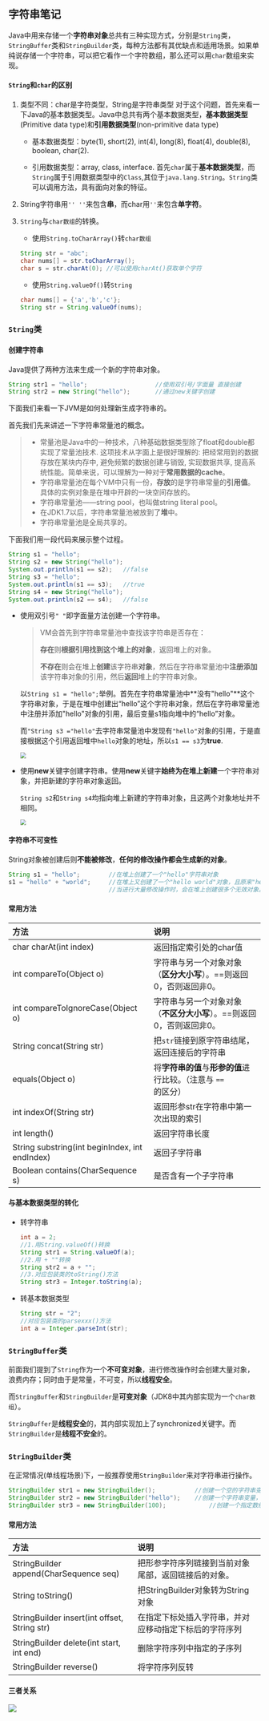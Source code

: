 ## 字符串笔记

Java中用来存储一个**字符串对象**总共有三种实现方式，分别是`String`类，`StringBuffer`类和`StringBuilder`类，每种方法都有其优缺点和适用场景。如果单纯说存储一个字符串，可以把它看作一个字符数组，那么还可以用`char`数组来实现。
#### `String`和`char`的区别
1. 类型不同：char是字符类型，String是字符串类型
   对于这个问题，首先来看一下Java的基本数据类型。Java中总共有两个基本数据类型，**基本数据类型**(Primitive data type)和**引用数据类型**(non-primitive data type)

   * 基本数据类型：byte(1), short(2), int(4), long(8), float(4), double(8), boolean, char(2).

   * 引用数据类型：array, class, interface.
     首先`char`属于**基本数据类型**，而`String`属于引用数据类型中的`Class`,其位于`java.lang.String`。`String`类可以调用方法，具有面向对象的特征。
2. String字符串用`'' ''`来包含**串**，而char用`''`来包含**单字符**。
3. `String`与`char数组`的转换。
   * 使用`String.toCharArray()`转`char数组`

   ```java
   String str = "abc";
   char nums[] = str.toCharArray();
   char s = str.charAt(0); //可以使用charAt()获取单个字符
   ```

   * 使用`String.valueOf()`转`String`

   ```java
   char nums[] = {'a','b','c'};
   String str = String.valueOf(nums);
   ```
### `String`类

#### 创建字符串

Java提供了两种方法来生成一个新的字符串对象。

```java
String str1 = "hello";					 //使用双引号/字面量 直接创建
String str2 = new String("hello");		 //通过new关键字创建
```

下面我们来看一下JVM是如何处理新生成字符串的。

首先我们先来讲述一下字符串常量池的概念。

> - 常量池是Java中的一种技术，八种基础数据类型除了float和double都实现了常量池技术. 这项技术从字面上是很好理解的: 把经常用到的数据存放在某块内存中, 避免频繁的数据创建与销毁, 实现数据共享, 提高系统性能。简单来说，可以理解为一种对于**常用数据的cache**。
> - 字符串常量池在每个VM中只有一份，**存放**的是字符串常量的**引用值**。具体的实例对象是在堆中开辟的一块空间存放的。
> - 字符串常量池——string pool，也叫做string literal pool。
> - 在JDK1.7以后，字符串常量池被放到了**堆**中。
> - 字符串常量池是全局共享的。

下面我们用一段代码来展示整个过程。

```java
String s1 = "hello";
String s2 = new String("hello");
System.out.println(s1 == s2);   //false
String s3 = "hello";
System.out.println(s1 == s3);   //true
String s4 = new String("hello");
System.out.println(s2 == s4);   //false
```

- 使用双引号`" "`即字面量方法创建一个字符串。

  > VM会首先到字符串常量池中查找该字符串是否存在：
  >
  > **存在**则**根据引用找到这个堆上的对象**，返回堆上的对象。
  >
  > **不存在**则会在堆上**创建**该字符串**对象**，然后在字符串常量池中**注册添加**该字符串对象的引用，然后**返回**堆上的字符串对象。

  以```String s1 = "hello";```举例。首先在字符串常量池中**没有"hello"**这个字符串对象，于是在堆中创建出“hello”这个字符串对象，然后在字符串常量池中注册并添加"hello"对象的引用，最后变量s1指向堆中的“hello”对象。

  而`"String s3 ="hello"`去字符串常量池中发现有`"hello"`对象的引用，于是直接根据这个引用返回堆中`hello`对象的地址，所以`s1 == s3`为**true**.
  
  <img src="./img/String1.JPG" style="zoom:70%;"/>


- 使用**new**关键字创建字符串。使用**new**关键字**始终为在堆上新建**一个字符串对象，并把新建的字符串对象返回。

  `String s2`和`String s4`均指向堆上新建的字符串对象，且这两个对象地址并不相同。

  <img src="./img/String2.JPG" style="zoom:70%;"/>

#### 字符串不可变性

​	String对象被创建后则**不能被修改**，**任何的修改操作都会生成新的对象**。

```java
String s1 = "hello";		//在堆上创建了一个"hello"字符串对象
s1 = "hello" + "world";		//在堆上又创建了一个"hello world"对象，且原来"hello"对象仍在内存中
							//当进行大量修改操作时，会在堆上创建很多个无效对象。
```

#### 常用方法

| 方法                                           | 说明                                                         |
| :--------------------------------------------- | :----------------------------------------------------------- |
| char charAt(int index)                         | 返回指定索引处的char值                                       |
| int compareTo(Object o)                        | 字符串与另一个对象对象（**区分大小写**）。==则返回0，否则返回非0。 |
| int compareToIgnoreCase(Object o)              | 字符串与另一个对象对象（**不区分大小写**）。==则返回0，否则返回非0。 |
| String concat(String str)                      | 把`str`链接到原字符串结尾，返回连接后的字符串                |
| equals(Object o)                               | 将**字符串的值**与**形参的值**进行比较。（注意与 `== `的区分） |
| int indexOf(String str)                        | 返回形参str在字符串中第一次出现的索引                        |
| int length()                                   | 返回字符串长度                                               |
| String substring(int beginIndex, int endIndex) | 返回子字符串                                                 |
| Boolean contains(CharSequence s)               | 是否含有一个子字符串                                         |

#### 与基本数据类型的转化

- 转字符串

  ```java
  int a = 2;
  //1.用String.valueOf()转换
  String str1 = String.valueOf(a);
  //2.用 + ""转换
  String str2 = a + "";
  //3.对应包装类的toString()方法
  String str3 = Integer.toString(a);
  ```

- 转基本数据类型

  ```java
  String str = "2";
  //对应包装类的parsexxx()方法
  int a = Integer.parseInt(str);
  ```

### `StringBuffer`类

前面我们提到了`String`作为一个**不可变对象**，进行修改操作时会创建大量对象，浪费内存；同时由于是常量，不可变，所以**线程安全**。

而`StringBuffer`和`StringBuilder`是**可变对象**（JDK8中其内部实现为一个`char数组`）。

`StringBuffer`是**线程安全**的，其内部实现加上了synchronized关键字。而`StringBuilder`是**线程不安全**的。

### `StringBuilder`类

在正常情况(单线程场景)下，一般推荐使用`StringBuilder`来对字符串进行操作。

```java
StringBuilder str1 = new StringBuilder();			//创建一个空的字符串变量
StringBuilder str2 = new StringBuilder("hello");	//创建一个字符串变量，并赋初值"hello"
StringBuilder str3 = new StringBuilder(100);			//创建一个指定数组大小的字符串变量
```

#### 常用方法

| 方法                                         | 说明                                                   |
| :------------------------------------------- | :----------------------------------------------------- |
| StringBuilder append(CharSequence seq)       | 把形参字符序列链接到当前对象尾部，返回链接后的对象。   |
| String toString()                            | 把StringBuilder对象转为String对象                      |
| StringBuilder insert(int offset, String str) | 在指定下标处插入字符串，并对应移动指定下标后的字符序列 |
| StringBuilder delete(int start, int end)     | 删除字符序列中指定的子序列                             |
| StringBuilder reverse()                      | 将字符序列反转                                         |

#### 三者关系

<img src="./img/hierarchyPic.JPG"/>






